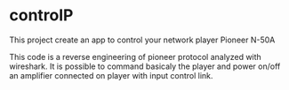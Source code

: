 # controlP

This project create an app to control your network player Pioneer N-50A

This code is a reverse engineering of pioneer protocol analyzed with wireshark.
It is possible to command basicaly the player and power on/off an amplifier connected on player with input control link.
